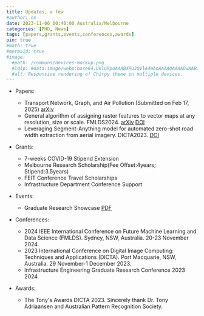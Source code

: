 ```yaml
---
title: Updates, a few
#author: nx
date: 2023-11-06 00:40:00 Australia/Melbourne
categories: [PHD, News]
tags: [papers,grants,events,conferences,awards]
pin: true
#math: true
#mermaid: true
#image:
  #path: /commons/devices-mockup.png
  #lqip: #data:image/webp;base64,UklGRpoAAABXRUJQVlA4WAoAAAAQAAAADwAABwAAQUxQSDIAAAARL0AmbZurmr57yyIiqE8oiG0bejIYEQTgqiDA9vqnsUSI6H+oAERp2HZ65qP/VIA#WAFZQOCBCAAAA8AEAnQEqEAAIAAVAfCWkAALp8sF8rgRgAP7o9FDvMCkMde9PK7euH5M1m6VWoDXf2FkP3BqV0ZYbO6NA/VFIAAAA
  #alt: Responsive rendering of Chirpy theme on multiple devices.
---
```


- Papers:
  + Transport Network, Graph, and Air Pollution (Submitted on Feb 17, 2025) <a href="https://arxiv.org/abs/2506.01164">arXiv</a>
  + General algorithm of assigning raster features to vector maps at any resolution, size or scale. FMLDS2024. <a href="https://arxiv.org/abs/2407.10599">arXiv</a> <a href="https://doi.org/10.1109/FMLDS63805.2024.00080">DOI</a>
  + Leveraging Segment-Anything model for automated zero-shot road width extraction from aerial imagery. DICTA2023. <a href="https://doi.org/10.1109/DICTA60407.2023.00032">DOI</a>
    
- Grants:
  + 7-weeks COVID-19 Stipend Extension 
  + Melbourne Research Scholarship(Fee Offset:4years; Stipend:3.5years)
  + FEIT Conference Travel Scholarships 
  + Infrastructure Department Conference Support
  
    
- Events:
  + Graduate Research Showcase <a href="https://acrobat.adobe.com/link/review?uri=urn:aaid:scds:US:04ee87c4-62c6-31b8-9fc8-d952e92484ae">PDF</a>

- Conferences:
  + 2024 IEEE International Conference on Future Machine Learning and Data Science (FMLDS). Sydney, NSW, Australia. 20-23 November 2024.
  + 2023 International Conference on Digital Image Computing: Techniques and Applications (DICTA). Port Macquarie, NSW, Australia. 29 November-1 December 2023.
  + Infrastructure Engineering Graduate Research Conference 2023 2024
  
 
- Awards:
  + The Tony's Awards DICTA 2023. Sincerely thank Dr. Tony Adriaansen and Australian Pattern Recognition Society. 

